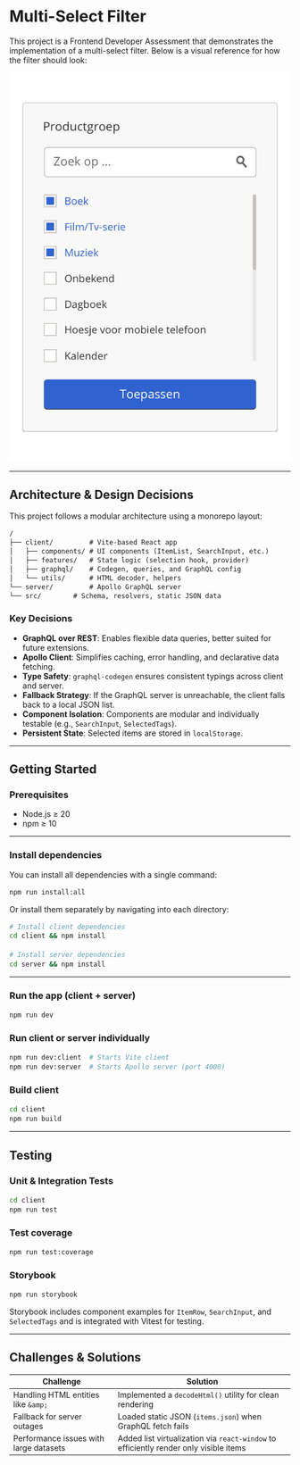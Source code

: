 # Multi-Select Filter

This project is a Frontend Developer Assessment that demonstrates the implementation of a multi-select filter. Below is a visual reference for how the filter should look:

![Visual reference of the Multi-Select Filter](client/src/assets/multi-select-filter.jpg)

---

## Architecture & Design Decisions

This project follows a modular architecture using a monorepo layout:

```
/
├── client/         # Vite-based React app
│   ├── components/ # UI components (ItemList, SearchInput, etc.)
│   ├── features/   # State logic (selection hook, provider)
│   ├── graphql/    # Codegen, queries, and GraphQL config
│   └── utils/      # HTML decoder, helpers
└── server/         # Apollo GraphQL server
└── src/        # Schema, resolvers, static JSON data

```

### Key Decisions

- **GraphQL over REST**: Enables flexible data queries, better suited for future extensions.
- **Apollo Client**: Simplifies caching, error handling, and declarative data fetching.
- **Type Safety**: `graphql-codegen` ensures consistent typings across client and server.
- **Fallback Strategy**: If the GraphQL server is unreachable, the client falls back to a local JSON list.
- **Component Isolation**: Components are modular and individually testable (e.g., `SearchInput`, `SelectedTags`).
- **Persistent State**: Selected items are stored in `localStorage`.

---

## Getting Started

### Prerequisites

- Node.js ≥ 20
- npm ≥ 10

---

### Install dependencies

You can install all dependencies with a single command:

```bash
npm run install:all
```

Or install them separately by navigating into each directory:

```bash
# Install client dependencies
cd client && npm install

# Install server dependencies
cd server && npm install
```

---

### Run the app (client + server)

```bash
npm run dev
```

### Run client or server individually

```bash
npm run dev:client  # Starts Vite client
npm run dev:server  # Starts Apollo server (port 4000)
```

### Build client

```bash
cd client
npm run build
```

---

## Testing

### Unit & Integration Tests

```bash
cd client
npm run test
```

### Test coverage

```bash
npm run test:coverage
```

### Storybook

```bash
npm run storybook
```

Storybook includes component examples for `ItemRow`, `SearchInput`, and `SelectedTags` and is integrated with Vitest for testing.

---

## Challenges & Solutions

| Challenge                              | Solution                                                                              |
| -------------------------------------- | ------------------------------------------------------------------------------------- |
| Handling HTML entities like `&amp;`    | Implemented a `decodeHtml()` utility for clean rendering                              |
| Fallback for server outages            | Loaded static JSON (`items.json`) when GraphQL fetch fails                            |
| Performance issues with large datasets | Added list virtualization via `react-window` to efficiently render only visible items |
